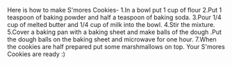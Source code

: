 Here is how to make S'mores Cookies-
1.In a bowl put 1 cup of flour
2.Put 1 teaspoon of baking powder and half a teaspoon of baking soda.
3.Pour 1/4 cup of melted butter and 1/4 cup of milk into the bowl.
4.Stir the mixture.
5.Cover a baking pan with a baking sheet and make balls of the dough .Put the dough balls on the baking sheet and microwave for one hour.
7.When the cookies are half prepared put some marshmallows on top.
Your S'mores Cookies are ready :)
